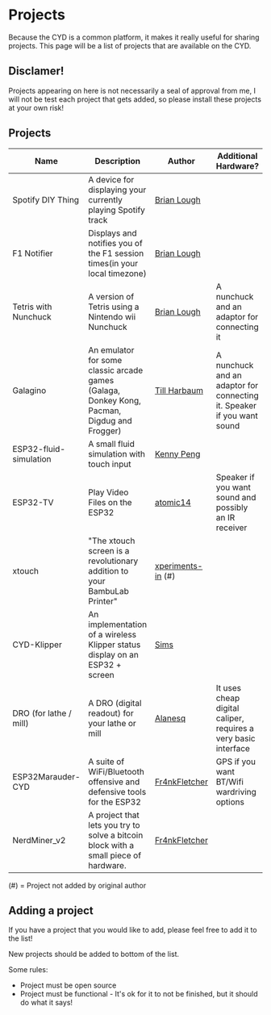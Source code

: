 # Projects

Because the CYD is a common platform, it makes it really useful for sharing projects. This page will be a list of projects that are available on the CYD.

## Disclamer!

Projects appearing on here is not necessarily a seal of approval from me, I will not be test each project that gets added, so please install these projects at your own risk!

## Projects

| Name                   | Description                                                                                 | Author                                                 | Additional Hardware?                                                   | Project Page                                                       | WebFlash                                                                 |
| ---------------------- | ------------------------------------------------------------------------------------------- | ------------------------------------------------------ | ---------------------------------------------------------------------- | ------------------------------------------------------------------ | ------------------------------------------------------------------------ |
| Spotify DIY Thing      | A device for displaying your currently playing Spotify track                                | [Brian Lough](https://github.com/witnessmenow)         |                                                                        | [Github](https://github.com/witnessmenow/Spotify-Diy-Thing)        | [WebFlash](https://witnessmenow.github.io/Spotify-Diy-Thing/WebFlash/)   |
| F1 Notifier            | Displays and notifies you of the F1 session times(in your local timezone)                   | [Brian Lough](https://github.com/witnessmenow)         |                                                                        | [Github](https://github.com/witnessmenow/F1-Arduino-Notifications) | [WebFlash](https://witnessmenow.github.io/F1-Arduino-Notifications/)     |
| Tetris with Nunchuck   | A version of Tetris using a Nintendo wii Nunchuck                                           | [Brian Lough](https://github.com/witnessmenow)         | A nunchuck and an adaptor for connecting it                            | [Code](/Examples/Projects/TetrisWithNunchuck)                      |                                                                          |
| Galagino               | An emulator for some classic arcade games (Galaga, Donkey Kong, Pacman, Digdug and Frogger) | [Till Harbaum](https://github.com/harbaum)             | A nunchuck and an adaptor for connecting it. Speaker if you want sound | [Github](https://github.com/harbaum/galagino)                      |                                                                          |
| ESP32-fluid-simulation | A small fluid simulation with touch input                                                   | [Kenny Peng](https://github.com/colonelwatch)          |                                                                        | [Github](https://github.com/colonelwatch/ESP32-fluid-simulation)   |                                                                          |
| ESP32-TV               | Play Video Files on the ESP32                                                               | [atomic14](https://github.com/atomic14)                | Speaker if you want sound and possibly an IR receiver                  | [Github](https://github.com/atomic14/esp32-tv)                     |                                                                          |
| xtouch                 | "The xtouch screen is a revolutionary addition to your BambuLab Printer"                    | [xperiments-in](https://github.com/xperiments-in) (\#) |                                                                        | [Github](https://github.com/xperiments-in/xtouch)                  | [Webflash](https://github.com/xperiments-in/xtouch#online-web-installer) |
| CYD-Klipper            | An implementation of a wireless Klipper status display on an ESP32 + screen                 | [Sims](https://github.com/suchmememanyskill)           |                                                                        | [Github](https://github.com/suchmememanyskill/CYD-Klipper)         | [Webflash](https://suchmememanyskill.github.io/CYD-Klipper/)             |
| DRO (for lathe / mill) | A DRO (digital readout) for your lathe or mill                                              | [Alanesq](https://github.com/alanesq)                  | It uses cheap digital caliper, requires a very basic interface         | [Github](https://github.com/alanesq/DRO)                           |                                                                          |
| ESP32Marauder-CYD      | A suite of WiFi/Bluetooth offensive and defensive tools for the ESP32                      | [Fr4nkFletcher](https://github.com/Fr4nkFletcher)           | GPS if you want BT/Wifi wardriving options                                                                         | [Github](https://github.com/Fr4nkFletcher/ESP32-Marauder-Cheap-Yellow-Display)         | [Webflash](https://fr4nkfletcher.github.io/ESP32-Marauder-Cheap-Yellow-Display/flash0.html)             |
| NerdMiner_v2           | A project that lets you try to solve a bitcoin block with a small piece of hardware.                      | [Fr4nkFletcher](https://github.com/Fr4nkFletcher)           |                                                                        | [Github](https://github.com/Fr4nkFletcher/NerdMiner_v2-Cheap-Yellow-Display)         | [Webflash](https://fr4nkfletcher.github.io/NerdMiner_v2-Cheap-Yellow-Display/flash.html)             |

(\#) = Project not added by original author

## Adding a project

If you have a project that you would like to add, please feel free to add it to the list!

New projects should be added to bottom of the list.

Some rules:

- Project must be open source
- Project must be functional - It's ok for it to not be finished, but it should do what it says!
